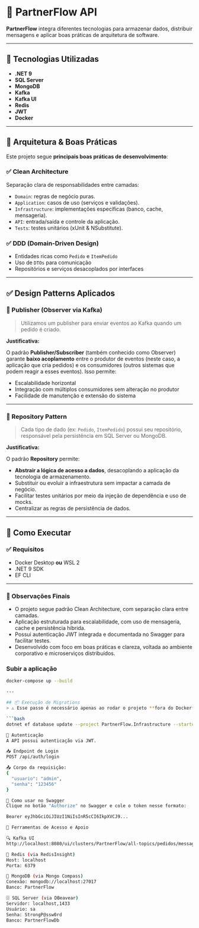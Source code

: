 # 🧾 PartnerFlow API

**PartnerFlow** integra diferentes tecnologias para armazenar dados, distribuir mensagens e aplicar boas práticas de arquitetura de software.

---

## 🔧 Tecnologias Utilizadas

- **.NET 9**
- **SQL Server**
- **MongoDB**
- **Kafka**
- **Kafka UI**
- **Redis**
- **JWT**
- **Docker**

---

## 🧠 Arquitetura & Boas Práticas

Este projeto segue **principais boas práticas de desenvolvimento**:

### ✅ Clean Architecture

Separação clara de responsabilidades entre camadas:

- `Domain`: regras de negócio puras.
- `Application`: casos de uso (serviços e validações).
- `Infrastructure`: implementações específicas (banco, cache, mensageria).
- `API`: entrada/saída e controle da aplicação.
- `Tests`: testes unitários (xUnit & NSubstitute).

### ✅ DDD (Domain-Driven Design)

- Entidades ricas como `Pedido` e `ItemPedido`
- Uso de `DTOs` para comunicação
- Repositórios e serviços desacoplados por interfaces

---

## ✅ Design Patterns Aplicados

### 📨 Publisher (Observer via Kafka)
> Utilizamos um publisher para enviar eventos ao Kafka quando um pedido é criado.

**Justificativa:**

O padrão **Publisher/Subscriber** (também conhecido como Observer) garante **baixo acoplamento** entre o produtor de eventos (neste caso, a aplicação que cria pedidos) e os consumidores (outros sistemas que podem reagir a esses eventos). Isso permite:

- Escalabilidade horizontal
- Integração com múltiplos consumidores sem alteração no produtor
- Facilidade de manutenção e extensão do sistema

---

### 📂 Repository Pattern
> Cada tipo de dado (ex: `Pedido`, `ItemPedido`) possui seu repositório, responsável pela persistência em SQL Server ou MongoDB.

**Justificativa:**

O padrão **Repository** permite:

- **Abstrair a lógica de acesso a dados**, desacoplando a aplicação da tecnologia de armazenamento.
- Substituir ou evoluir a infraestrutura sem impactar a camada de negócio.
- Facilitar testes unitários por meio da injeção de dependência e uso de mocks.
- Centralizar as regras de persistência de dados.

---

## 🚀 Como Executar

### ✅ Requisitos

- Docker Desktop **ou** WSL 2
- .NET 9 SDK
- EF CLI

---

### 📌 Observações Finais
- O projeto segue padrão Clean Architecture, com separação clara entre camadas.
- Aplicação estruturada para escalabilidade, com uso de mensageria, cache e persistência híbrida.
- Possui autenticação JWT integrada e documentada no Swagger para facilitar testes.
- Desenvolvido com foco em boas práticas e clareza, voltada ao ambiente corporativo e microserviços distribuídos.

### Subir a aplicação

```bash
docker-compose up --build

---

## 📦 Execução de Migrations
> ⚠️ Esse passo é necessário apenas ao rodar o projeto **fora do Docker**, usando o SDK local.

```bash
dotnet ef database update --project PartnerFlow.Infrastructure --startup-project PartnerFlow.API

🔐 Autenticação
A API possui autenticação via JWT.

📥 Endpoint de Login
POST /api/auth/login

📤 Corpo da requisição:
{
  "usuario": "admin",
  "senha": "123456"
}

🚨 Como usar no Swagger
Clique no botão "Authorize" no Swagger e cole o token nesse formato:

Bearer eyJhbGciOiJIUzI1NiIsInR5cCI6IkpXVCJ9...

🔧 Ferramentas de Acesso e Apoio

🔍 Kafka UI
http://localhost:8080/ui/clusters/PartnerFlow/all-topics/pedidos/messages?keySerde=String&valueSerde=String&limit=100

💾 Redis (via RedisInsight)
Host: localhost
Porta: 6379

🍃 MongoDB (via Mongo Compass)
Conexão: mongodb://localhost:27017
Banco: PartnerFlow

🗄️ SQL Server (via DBeavear)
Servidor: localhost,1433
Usuário: sa
Senha: StrongP@ssw0rd
Banco: PartnerFlowDb




